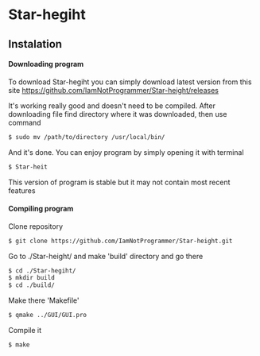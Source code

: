 # Star-hegiht


## Instalation

#### Downloading program

To download Star-hegiht you can simply download latest version from this site
https://github.com/IamNotProgrammer/Star-height/releases

It's working really good and doesn't need to be compiled. After downloading file find directory where it was downloaded,
then use command
```sh
$ sudo mv /path/to/directory /usr/local/bin/
```
And it's done. You can enjoy program by simply opening it with terminal
```sh
$ Star-heit
```
This version of program is stable but it may not contain most recent features


#### Compiling program

Clone repository
```sh
$ git clone https://github.com/IamNotProgrammer/Star-height.git
```
Go to ./Star-height/ and make 'build' directory and go there
```sh
$ cd ./Star-hegiht/
$ mkdir build
$ cd ./build/
```
Make there 'Makefile'
```sh
$ qmake ../GUI/GUI.pro
```
Compile it
```sh
$ make
```
